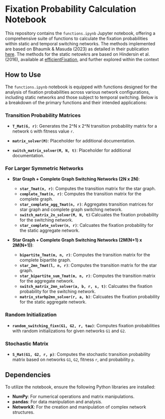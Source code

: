 
# Fixation Probability Calculation Notebook

This repository contains the `functions.ipynb` Jupyter notebook, offering a comprehensive suite of functions to calculate the fixation probabilities within static and temporal switching networks. The methods implemented are based on Bhaumik & Masuda (2023) as detailed in their publication [here](https://link.springer.com/article/10.1007/s00285-023-01987-5). The methods for the static netowkrs are based on Hindersin et al. (2016), available at [efficientFixation](https://github.com/hindersin/efficientFixation), and further explored within the context
## How to Use

The `functions.ipynb` notebook is equipped with functions designed for the analysis of fixation probabilities across various network configurations, including static networks and those subject to temporal switching. Below is a breakdown of the primary functions and their intended applications:

### Transition Probability Matrices

- **`T_Mat(G, r)`**: Generates the 2^N x 2^N transition probability matrix for a network `G` with fitness value `r`.

- **`matrix_solver(M)`**: Placeholder for additional documentation.

- **`switch_matrix_solver(M, N, t)`**: Placeholder for additional documentation.

### For Larger Symmetric Networks

- **Star Graph + Complete Graph Switching Networks (2N x 2N)**: 
  - **`star_Tmat(n, r)`**: Computes the transition matrix for the star graph.
  - **`complete_Tmat(n, r)`**: Computes the transition matrix for the complete graph.
  - **`star_complete_agg_Tmat(n, r)`**: Aggregates transition matrices for star graph and complete graph switching network.
  - **`switch_matrix_2n_solver(M, N, t)`**:Calcuates the fixation probability for the switching network.
  - **`star_complete_solver(n, r)`**: Calcuates the fixation probability for the static aggregate network.

- **Star Graph + Complete Graph Switching Networks (2M(N+1) x 2M(N+1))**:
  - **`bipartite_Tmat(m, n, r)`**:  Computes the transition matrix for the complete bipartite graph.
  - **`star_2mn_Tmat(l, n, r)`**:  Computes the transition matrix for the star graph.
  - **`star_bipartite_sum_Tmat(m, n, r)`**:  Computes the transition matrix for the aggregate network.
  - **`switch_matrix_2mn_solver(a, b, r, s, t)`**: Calcuates the fixation probability for the switching network.
  - **`matrix_starbp2mn_solver(r, a, b)`**: Calcuates the fixation probability for the static aggregate network.

### Random Initialization

- **`random_switching_fixn(G1, G2, r, tau)`**: Computes fixation probabilities with random initializations for given networks `G1` and `G2`.

### Stochastic Matrix

- **`S_Mat(G1, G2, r, p)`**: Computes the stochastic transition probability matrix based on networks `G1`, `G2`, fitness `r`, and probability `p`.

## Dependencies

To utilize the notebook, ensure the following Python libraries are installed:

- **NumPy**: For numerical operations and matrix manipulations.
- **pandas**: For data manipulation and analysis.
- **NetworkX**: For the creation and manipulation of complex network structures.



